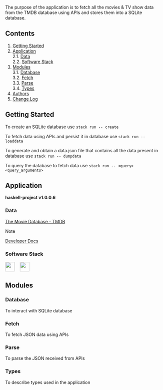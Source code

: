 

The purpose of the application is to fetch all the movies & TV show data from the TMDB database using APIs and stores them into a SQLite database.

## Contents
1. [Getting Started](#getting-started)</br>
2. [Application](#application)</br>
2.1. [Data](#data)</br>
2.2. [Software Stack](#software-stack)</br>
3. [Modules](#modules)</br>
3.1. [Database](#database)</br>
3.2. [Fetch](#fetch)</br>
3.3. [Parse](#parse)</br>
3.4. [Types](#types)</br>
4. [Authors](AUTHORS.md)</br>
5. [Change Log](CHANGELOG.md)</br>

## Getting Started
To create an SQLite database use `stack run -- create`</br>

To fetch data using APIs and persist it in database use `stack run -- loaddata`</br>

To generate and obtain a data.json file that contains all the data present in database use `stack run -- dumpdata`</br>

To query the database to fetch data use `stack run -- <query> <query_arguments>`</br>

## Application
**haskell-project v1.0.0.6**

### Data
[The Movie Database - TMDB](https://www.themoviedb.org/?language=en-GB)</br>
> [!NOTE]
> [Developer Docs](https://developer.themoviedb.org/docs/getting-started)

### Software Stack
<pre><a href="https://www.haskell.org"><img src="https://upload.wikimedia.org/wikipedia/commons/1/1c/Haskell-Logo.svg" width="30" height="30"/></a>  <a href="https://www.sqlite.org"><img src="https://upload.wikimedia.org/wikipedia/commons/9/97/Sqlite-square-icon.svg" width="30" height="30"/></a></pre>

## Modules
### Database
To interact with SQLite database
### Fetch
To fetch JSON data using APIs
### Parse
To parse the JSON received from APIs
### Types
To describe types used in the application
